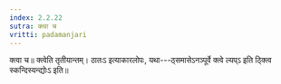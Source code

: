 ```yaml
---
index: 2.2.22
sutra: क्त्वा च
vritti: padamanjari
---
```


 क्त्वा च॥ क्त्वेति तृतीयान्तम्। ठातःऽ इत्याकारलोपः, यथा---ठ्समासेऽनञ्पूर्वे क्त्वे ल्यप्ऽ इति ठ्क्त्वि स्कन्दिस्यन्द्योःऽ इति॥